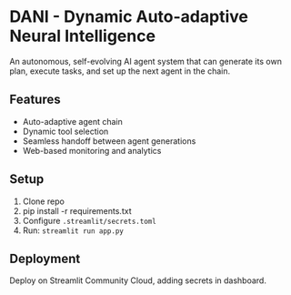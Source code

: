 # DANI - Dynamic Auto-adaptive Neural Intelligence

An autonomous, self-evolving AI agent system that can generate its own plan, execute tasks, and set up the next agent in the chain.

## Features
- Auto-adaptive agent chain
- Dynamic tool selection
- Seamless handoff between agent generations
- Web-based monitoring and analytics

## Setup
1. Clone repo
2. pip install -r requirements.txt
3. Configure `.streamlit/secrets.toml`
4. Run: `streamlit run app.py`

## Deployment
Deploy on Streamlit Community Cloud, adding secrets in dashboard.
